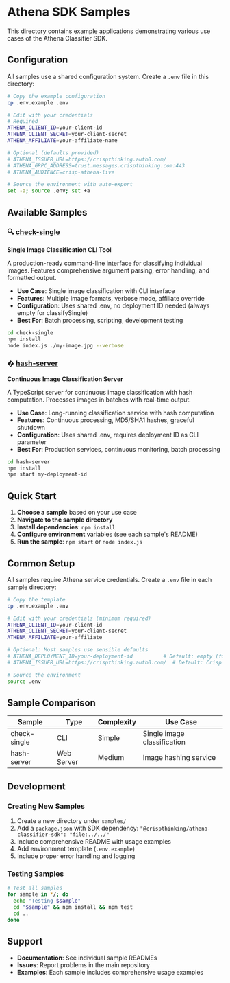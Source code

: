 # Athena SDK Samples

This directory contains example applications demonstrating various use cases of the Athena Classifier SDK.

## Configuration

All samples use a shared configuration system. Create a `.env` file in this directory:

```bash
# Copy the example configuration
cp .env.example .env

# Edit with your credentials
# Required
ATHENA_CLIENT_ID=your-client-id
ATHENA_CLIENT_SECRET=your-client-secret
ATHENA_AFFILIATE=your-affiliate-name

# Optional (defaults provided)
# ATHENA_ISSUER_URL=https://crispthinking.auth0.com/
# ATHENA_GRPC_ADDRESS=trust.messages.crispthinking.com:443
# ATHENA_AUDIENCE=crisp-athena-live

# Source the environment with auto-export
set -a; source .env; set +a
```

## Available Samples

### 🔍 [check-single](./check-single/)
**Single Image Classification CLI Tool**

A production-ready command-line interface for classifying individual images. Features comprehensive argument parsing, error handling, and formatted output.

- **Use Case**: Single image classification with CLI interface
- **Features**: Multiple image formats, verbose mode, affiliate override
- **Configuration**: Uses shared .env, no deployment ID needed (always empty for classifySingle)
- **Best For**: Batch processing, scripting, development testing

```bash
cd check-single
npm install
node index.js ./my-image.jpg --verbose
```

### � [hash-server](./hash-server/)
**Continuous Image Classification Server**

A TypeScript server for continuous image classification with hash computation. Processes images in batches with real-time output.

- **Use Case**: Long-running classification service with hash computation
- **Features**: Continuous processing, MD5/SHA1 hashes, graceful shutdown
- **Configuration**: Uses shared .env, requires deployment ID as CLI parameter
- **Best For**: Production services, continuous monitoring, batch processing

```bash
cd hash-server
npm install
npm start my-deployment-id
```


## Quick Start

1. **Choose a sample** based on your use case
2. **Navigate to the sample directory**
3. **Install dependencies**: `npm install`
4. **Configure environment** variables (see each sample's README)
5. **Run the sample**: `npm start` or `node index.js`

## Common Setup

All samples require Athena service credentials. Create a `.env` file in each sample directory:

```bash
# Copy the template
cp .env.example .env

# Edit with your credentials (minimum required)
ATHENA_CLIENT_ID=your-client-id
ATHENA_CLIENT_SECRET=your-client-secret
ATHENA_AFFILIATE=your-affiliate

# Optional: Most samples use sensible defaults
# ATHENA_DEPLOYMENT_ID=your-deployment-id          # Default: empty (for classifySingle)
# ATHENA_ISSUER_URL=https://crispthinking.auth0.com/  # Default: Crisp Auth0

# Source the environment
source .env
```

## Sample Comparison

| Sample | Type | Complexity | Use Case |
|--------|------|------------|----------|
| check-single | CLI | Simple | Single image classification |
| hash-server | Web Server | Medium | Image hashing service |

## Development

### Creating New Samples

1. Create a new directory under `samples/`
2. Add a `package.json` with SDK dependency: `"@crispthinking/athena-classifier-sdk": "file:../../"`
3. Include comprehensive README with usage examples
4. Add environment template (`.env.example`)
5. Include proper error handling and logging

### Testing Samples

```bash
# Test all samples
for sample in */; do
  echo "Testing $sample"
  cd "$sample" && npm install && npm test
  cd ..
done
```

## Support

- **Documentation**: See individual sample READMEs
- **Issues**: Report problems in the main repository
- **Examples**: Each sample includes comprehensive usage examples